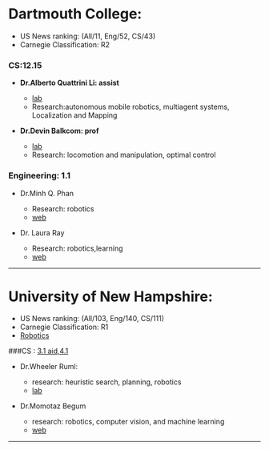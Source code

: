 # Dartmouth College:
- US News ranking: (All/11, Eng/52, CS/43)
- Carnegie Classification: R2

### CS:12.15
- **Dr.Alberto Quattrini Li: assist**
    - [lab](https://sites.google.com/view/albertoq)
    - Research:autonomous mobile robotics, multiagent systems, Localization and Mapping


- **Dr.Devin Balkcom: prof**
    - [lab](http://www.cs.dartmouth.edu/~devin/#research)
    - Research: locomotion and manipulation, optimal control


### Engineering: 1.1

- Dr.Minh Q. Phan 
    - Research: robotics
    - [web](http://www.dartmouth.edu/~mqphan/)

- Dr. Laura Ray
    - Research: robotics,learning
    - [web](http://engineering.dartmouth.edu/crobots/papers/pap_index.html)

---

# University of New Hampshire:
- US News ranking: (All/103, Eng/140, CS/111)
- Carnegie Classification: R1
- [Robotics](http://robotics.unh.edu/)

###CS : [3.1 aid,4.1](http://www.gradschool.unh.edu/php/posd.php?major=MA75)
- Dr.Wheeler Ruml:
    - research: heuristic search, planning, robotics
    - [lab](http://www.cs.unh.edu/~ruml/)

- Dr.Momotaz Begum
    - research: robotics, computer vision, and machine learning
    - [web](http://momotazbegumonu.wixsite.com/mypage)

------------------------------------------------------
